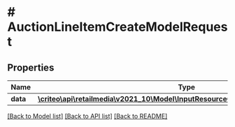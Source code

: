 # # AuctionLineItemCreateModelRequest

## Properties

Name | Type | Description | Notes
------------ | ------------- | ------------- | -------------
**data** | [**\criteo\api\retailmedia\v2021_10\Model\InputResourceOfAuctionLineItemCreateModel**](InputResourceOfAuctionLineItemCreateModel.md) |  | [optional]

[[Back to Model list]](../../README.md#models) [[Back to API list]](../../README.md#endpoints) [[Back to README]](../../README.md)
